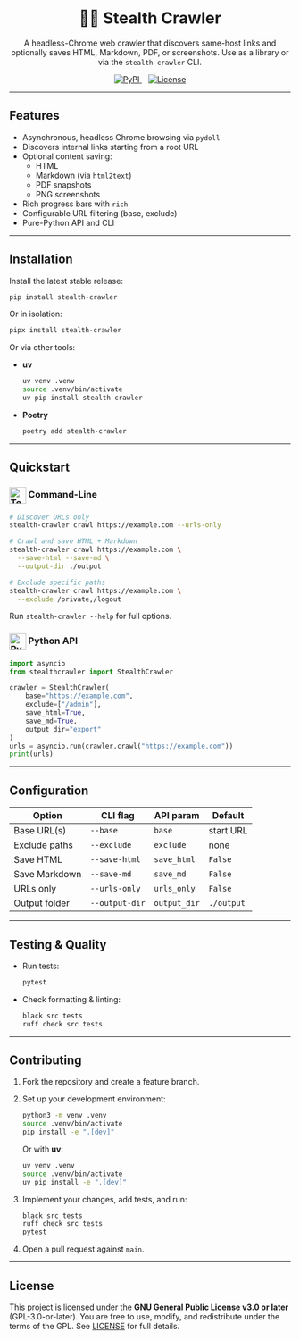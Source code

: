 <h1 align="center">🥷🏻 Stealth Crawler</h1>

<p align="center">
A headless-Chrome web crawler that discovers same-host links and optionally saves HTML, Markdown, PDF, or screenshots. Use as a library or via the <code>stealth-crawler</code> CLI.
</p>

<p align="center">
  <a href="https://pypi.org/project/stealth-crawler/">
    <img src="https://img.shields.io/pypi/v/stealth-crawler.svg" alt="PyPI">
  </a>&nbsp;&nbsp;
  <a href="https://github.com/kgruiz/stealth-crawler/blob/main/LICENSE">
    <img src="https://img.shields.io/pypi/l/stealth-crawler.svg" alt="License">
  </a>
</p>

---

## Features

- Asynchronous, headless Chrome browsing via `pydoll`
- Discovers internal links starting from a root URL
- Optional content saving:
  - HTML
  - Markdown (via `html2text`)
  - PDF snapshots
  - PNG screenshots
- Rich progress bars with `rich`
- Configurable URL filtering (base, exclude)
- Pure-Python API and CLI

---

## Installation

Install the latest stable release:

```bash
pip install stealth-crawler
```

Or in isolation:

```bash
pipx install stealth-crawler
```

Or via other tools:

* **uv**

  ```bash
  uv venv .venv
  source .venv/bin/activate
  uv pip install stealth-crawler
  ```

* **Poetry**

  ```bash
  poetry add stealth-crawler
  ```

---

## Quickstart

### <img src="https://upload.wikimedia.org/wikipedia/commons/b/b3/Terminalicon2.png" alt="Terminal" width="30" style="vertical-align: middle;" /> Command-Line

```bash
# Discover URLs only
stealth-crawler crawl https://example.com --urls-only

# Crawl and save HTML + Markdown
stealth-crawler crawl https://example.com \
  --save-html --save-md \
  --output-dir ./output

# Exclude specific paths
stealth-crawler crawl https://example.com \
  --exclude /private,/logout
```

Run `stealth-crawler --help` for full options.

### <img src="https://s3.dualstack.us-east-2.amazonaws.com/pythondotorg-assets/media/files/python-logo-only.svg" alt="Python" width="30" style="vertical-align: middle;" /> Python API

```python
import asyncio
from stealthcrawler import StealthCrawler

crawler = StealthCrawler(
    base="https://example.com",
    exclude=["/admin"],
    save_html=True,
    save_md=True,
    output_dir="export"
)
urls = asyncio.run(crawler.crawl("https://example.com"))
print(urls)
```

---

## Configuration

| Option        | CLI flag       | API param    | Default    |
| ------------- | -------------- | ------------ | ---------- |
| Base URL(s)   | `--base`       | `base`       | start URL  |
| Exclude paths | `--exclude`    | `exclude`    | none       |
| Save HTML     | `--save-html`  | `save_html`  | `False`    |
| Save Markdown | `--save-md`    | `save_md`    | `False`    |
| URLs only     | `--urls-only`  | `urls_only`  | `False`    |
| Output folder | `--output-dir` | `output_dir` | `./output` |

---

## Testing & Quality

* Run tests:

  ```bash
  pytest
  ```

* Check formatting & linting:

  ```bash
  black src tests
  ruff check src tests
  ```

---

## Contributing

1. Fork the repository and create a feature branch.
2. Set up your development environment:

   ```bash
   python3 -m venv .venv
   source .venv/bin/activate
   pip install -e ".[dev]"
   ```

   Or with **uv**:

   ```bash
   uv venv .venv
   source .venv/bin/activate
   uv pip install -e ".[dev]"
   ```
3. Implement your changes, add tests, and run:

   ```bash
   black src tests
   ruff check src tests
   pytest
   ```
4. Open a pull request against `main`.

---

## License

This project is licensed under the **GNU General Public License v3.0 or later** (GPL-3.0-or-later).
You are free to use, modify, and redistribute under the terms of the GPL.
See [LICENSE](./LICENSE) for full details.